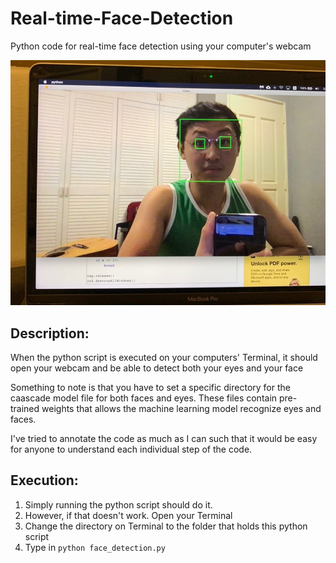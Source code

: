 # Real-time-Face-Detection
Python code for real-time face detection using your computer's webcam

![face and eyes detection image](https://github.com/jaotheboss/Real-time-Face-Detection/blob/master/eyes-and-face-detection.jpeg)

## Description:
When the python script is executed on your computers' Terminal, it should open your webcam and be able to detect both your eyes and your face

Something to note is that you have to set a specific directory for the caascade model file for both faces and eyes. These files contain pre-trained weights that allows the machine learning model recognize eyes and faces. 

I've tried to annotate the code as much as I can such that it would be easy for anyone to understand each individual step of the code.

## Execution:
1. Simply running the python script should do it.
2. However, if that doesn't work. Open your Terminal
3. Change the directory on Terminal to the folder that holds this python script
4. Type in `python face_detection.py`
